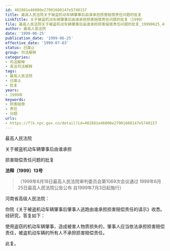 ```yaml
---
id: 402881e46000e27901600147e5740157
title: 最高人民法院关于被盗机动车辆肇事后由谁承担损害赔偿责任问题的批复
LinkTitle: 关于被盗机动车辆肇事后由谁承担损害赔偿责任问题的批复（1999）
file: 最高人民法院关于被盗机动车辆肇事后由谁承担损害赔偿责任问题的批复_19990625_402881e46000e27901600147e5740157.docx
author: 最高人民法院
date: '1999-06-25'
publication_date: '1999-06-25'
effective_date: '1999-07-03'
status: 已废止
group: 司法解释
categories:
- 司法解释
- 高法司法解释
tags:
- 最高人民法院
- 已废止
- 批复
years:
- 1999年
keywords:
- 损害赔偿
- 责任
- 问题
urls:
- https://flk.npc.gov.cn/detail?id=402881e46000e27901600147e5740157
---
```


最高人民法院

关于被盗机动车辆肇事后由谁承担

损害赔偿责任问题的批复

**法释〔1999〕13号**

> （1999年6月18日最高人民法院审判委员会第1069次会议通过 1999年6月25日最高人民法院公告公布 自1999年7月3日起施行）

河南省高级人民法院：

你院《关于被盗机动车辆肇事后肇事人逃跑由谁承担损害赔偿责任的请示》收悉。经研究，答复如下：

使用盗窃的机动车辆肇事，造成被害人物质损失的，肇事人应当依法承担损害赔偿责任，被盗机动车辆的所有人不承担损害赔偿责任。

此复。
